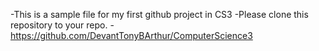 -This is a sample file for my first github project in CS3
-Please clone this repository to your repo.
-https://github.com/DevantTonyBArthur/ComputerScience3
